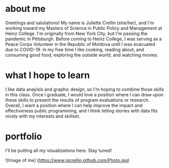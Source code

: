 # about me 
Greetings and salutations! My name is Juliette Crellin (she/her), and I'm working toward my Masters of Science in Public Policy and Management at Heinz College. I'm originally from New York City, but I'm passing the pandemic in Pittsburgh. Before coming to Heinz College, I was serving as a Peace Corps Volunteer in the Republic of Moldova until I was evacuated due to COVID-19. In my free time I like cooking, reading about, and consuming good food; exploring the outside world; and watching movies.

# what I hope to learn 
I like data anaylsis and graphic design, so I'm hoping to combine those skills in this class. Once I graduate, I would love a position where I can draw upon these skills to present the results of program evaluations or research. Overall, I want a position where I can help improve the impact and effectiveness public programming, and I think telling stories with data fits nicely with my interests and skillset. 


# portfolio
I'll be putting all my visualizations here. Stay tuned!

![Image of me]
(https://www.jgcrellin.github.com/Photo.jpg)

